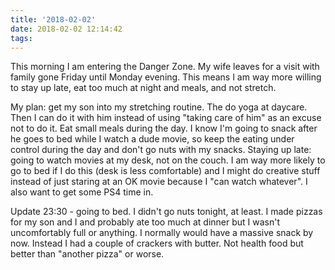 ```yaml
---
title: '2018-02-02'
date: 2018-02-02 12:14:42
tags:
---
```


This morning I am entering the Danger Zone. My wife leaves for a visit with family gone Friday until Monday evening. This means I am way more willing to stay up late, eat too much at night and meals, and not stretch.

My plan: get my son into my stretching routine. The do yoga at daycare. Then I can do it with him instead of using "taking care of him" as an excuse not to do it. Eat small meals during the day. I know I'm going to snack after he goes to bed while I watch a dude movie, so keep the eating under control during the day and don't go nuts with my snacks. Staying up late: going to watch movies at my desk, not on the couch. I am way more likely to go to bed if I do this (desk is less comfortable) and I might do creative stuff instead of just staring at an OK movie because I "can watch whatever". I also want to get some PS4 time in.

Update 23:30 - going to bed. I didn't go nuts tonight, at least. I made pizzas for my son and I and probably ate too much at dinner but I wasn't uncomfortably full or anything. I normally would have a massive snack by now. Instead I had a couple of crackers with butter. Not health food but better than "another pizza" or worse. 